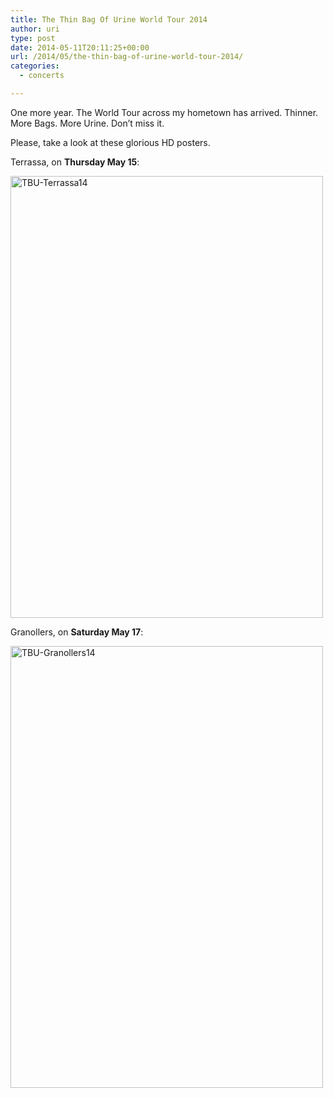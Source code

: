 ```yaml
---
title: The Thin Bag Of Urine World Tour 2014
author: uri
type: post
date: 2014-05-11T20:11:25+00:00
url: /2014/05/the-thin-bag-of-urine-world-tour-2014/
categories:
  - concerts

---
```

One more year. The World Tour across my hometown has arrived. Thinner. More Bags. More Urine. Don&#8217;t miss it.

Please, take a look at these glorious HD posters.

Terrassa, on **Thursday May 15**:

[<img src="/wp-content/uploads/2014/05/10291114_1404634566483163_8576179357592142624_n-500x707.jpg" alt="TBU-Terrassa14" width="500" height="707" class="aligncenter size-medium wp-image-1803" />][1]

Granollers, on **Saturday May 17**:

[<img src="/wp-content/uploads/2014/05/10264116_10152393792603958_6984549586817997745_o-500x707.jpg" alt="TBU-Granollers14" width="500" height="707" class="aligncenter size-medium wp-image-1804" />][2]

 [1]: /wp-content/uploads/2014/05/10291114_1404634566483163_8576179357592142624_n.jpg
 [2]: /wp-content/uploads/2014/05/10264116_10152393792603958_6984549586817997745_o.jpg